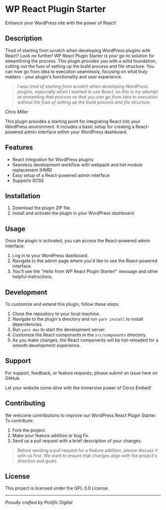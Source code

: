 # WP React Plugin Starter

Enhance your WordPress site with the power of React!

## Description

Tired of starting from scratch when developing WordPress plugins with React? Look no further! WP React Plugin Starter is your go-to solution for streamlining the process. This plugin provides you with a solid foundation, cutting out the fuss of setting up the build process and file structure. You can now go from idea to execution seamlessly, focusing on what truly matters - your plugin's functionality and user experience.

> _I was tired of starting from scratch when developing WordPress plugins, especially when I wanted to use React, so this is my attempt at streamling that process so that you can go from idea to execution without the fuss of setting up the build process and file structure._

_Chris Miller_

This plugin provides a starting point for integrating React into your WordPress environment. It includes a basic setup for creating a React-powered admin interface within your WordPress dashboard.

## Features

- React integration for WordPress plugins
- Seamless development workflow with webpack and hot module replacement (HMR)
- Easy setup of a React-powered admin interface
- Supports SCSS

## Installation

1. Download the plugin ZIP file.
2. Install and activate the plugin in your WordPress dashboard.

## Usage

Once the plugin is activated, you can access the React-powered admin interface:

1. Log in to your WordPress dashboard.
2. Navigate to the admin page where you'd like to see the React-powered interface.
3. You'll see the "Hello from WP React Plugin Starter!" message and other helpful instructions.

## Development

To customize and extend this plugin, follow these steps:

1. Clone the repository to your local machine.
2. Navigate to the plugin's directory and run `yarn install` to install dependencies.
3. Run `yarn dev` to start the development server.
4. Customize the React components in the `src/components` directory.
5. As you make changes, the React components will be hot-reloaded for a smooth development experience.

## Support

For support, feedback, or feature requests, please submit an issue here on GitHub.

Let your website come alive with the immersive power of Ceros Embed!

## Contributing

We welcome contributions to improve our WordPress React Plugin Starter. To contribute:

1. Fork the project.
2. Make your feature addition or bug fix.
3. Send us a pull request with a brief description of your changes.

> Before sending a pull request for a feature addition, please discuss it with us first. We want to ensure that changes align with the project's direction and goals.

## License

This project is licensed under the GPL-3.0 License.

---

_Proudly crafted by Prolific Digital_
